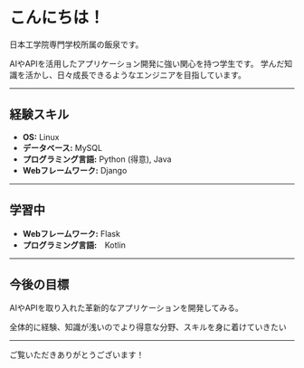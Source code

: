 # こんにちは！

日本工学院専門学校所属の飯泉です。

AIやAPIを活用したアプリケーション開発に強い関心を持つ学生です。
学んだ知識を活かし、日々成長できるようなエンジニアを目指しています。

---

## 経験スキル

* **OS:** Linux
* **データベース:** MySQL
* **プログラミング言語:** Python (得意), Java
* **Webフレームワーク:** Django
---

## 学習中

* **Webフレームワーク:** Flask
* **プログラミング言語:**　Kotlin

---

## 今後の目標

AIやAPIを取り入れた革新的なアプリケーションを開発してみる。

全体的に経験、知識が浅いのでより得意な分野、スキルを身に着けていきたい

---

ご覧いただきありがとうございます！
